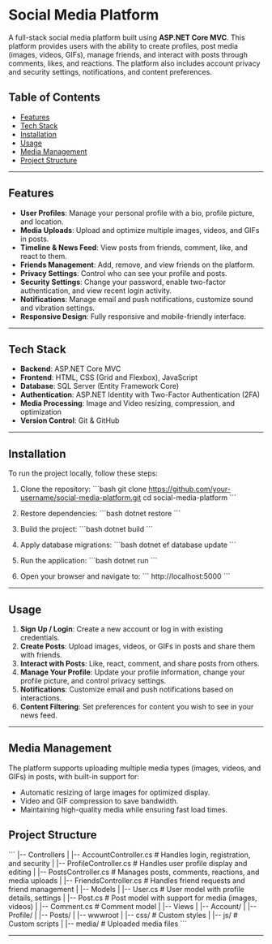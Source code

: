 
# Social Media Platform

A full-stack social media platform built using **ASP.NET Core MVC**. This platform provides users with the ability to create profiles, post media (images, videos, GIFs), manage friends, and interact with posts through comments, likes, and reactions. The platform also includes account privacy and security settings, notifications, and content preferences.

## Table of Contents
- [Features](#features)
- [Tech Stack](#tech-stack)
- [Installation](#installation)
- [Usage](#usage)
- [Media Management](#media-management)
- [Project Structure](#project-structure)

---

## Features

- **User Profiles**: Manage your personal profile with a bio, profile picture, and location.
- **Media Uploads**: Upload and optimize multiple images, videos, and GIFs in posts.
- **Timeline & News Feed**: View posts from friends, comment, like, and react to them.
- **Friends Management**: Add, remove, and view friends on the platform.
- **Privacy Settings**: Control who can see your profile and posts.
- **Security Settings**: Change your password, enable two-factor authentication, and view recent login activity.
- **Notifications**: Manage email and push notifications, customize sound and vibration settings.
- **Responsive Design**: Fully responsive and mobile-friendly interface.

---

## Tech Stack

- **Backend**: ASP.NET Core MVC
- **Frontend**: HTML, CSS (Grid and Flexbox), JavaScript
- **Database**: SQL Server (Entity Framework Core)
- **Authentication**: ASP.NET Identity with Two-Factor Authentication (2FA)
- **Media Processing**: Image and Video resizing, compression, and optimization
- **Version Control**: Git & GitHub

---

## Installation

To run the project locally, follow these steps:

1. Clone the repository:
   \`\`\`bash
   git clone https://github.com/your-username/social-media-platform.git
   cd social-media-platform
   \`\`\`

2. Restore dependencies:
   \`\`\`bash
   dotnet restore
   \`\`\`

3. Build the project:
   \`\`\`bash
   dotnet build
   \`\`\`

4. Apply database migrations:
   \`\`\`bash
   dotnet ef database update
   \`\`\`

5. Run the application:
   \`\`\`bash
   dotnet run
   \`\`\`

6. Open your browser and navigate to:
   \`\`\`
   http://localhost:5000
   \`\`\`

---

## Usage

1. **Sign Up / Login**: Create a new account or log in with existing credentials.
2. **Create Posts**: Upload images, videos, or GIFs in posts and share them with friends.
3. **Interact with Posts**: Like, react, comment, and share posts from others.
4. **Manage Your Profile**: Update your profile information, change your profile picture, and control privacy settings.
5. **Notifications**: Customize email and push notifications based on interactions.
6. **Content Filtering**: Set preferences for content you wish to see in your news feed.

---

## Media Management

The platform supports uploading multiple media types (images, videos, and GIFs) in posts, with built-in support for:

- Automatic resizing of large images for optimized display.
- Video and GIF compression to save bandwidth.
- Maintaining high-quality media while ensuring fast load times.


## Project Structure

\`\`\`
|-- Controllers
|   |-- AccountController.cs       # Handles login, registration, and security
|   |-- ProfileController.cs       # Handles user profile display and editing
|   |-- PostsController.cs         # Manages posts, comments, reactions, and media uploads
|   |-- FriendsController.cs       # Handles friend requests and friend management
|
|-- Models
|   |-- User.cs                    # User model with profile details, settings
|   |-- Post.cs                    # Post model with support for media (images, videos)
|   |-- Comment.cs                 # Comment model
|
|-- Views
|   |-- Account/
|   |-- Profile/
|   |-- Posts/
|
|-- wwwroot
|   |-- css/                       # Custom styles
|   |-- js/                        # Custom scripts
|   |-- media/                     # Uploaded media files
\`\`\`

---


